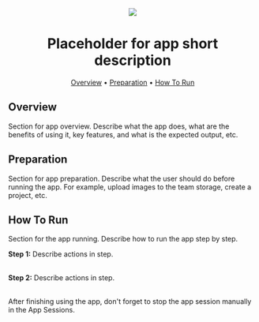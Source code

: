 <!-- _This section is about how to use the repo template,
FIXME: it should be removed from README.md after the app is ready to be released._<br>

### How to use the repo template

1. Clone the repo locally.
2. Use the `create_venv.sh` script to create a virtual environment and install all required packages.
3. Fill required fields in the `local.env` file (your IDs: team, workspace, etc.).
4. Code in `src/*.py` files are ready-to-use examples of how to use Supervisely Python SDK.
You can use them as a reference or replace with your own code.
7. After implementing all required code and UI, fill in `config.json` file. If needed edit `dev_requirements.txt` file.
8. The repo is ready now.

--- -->

<div align="center" markdown>

<img src="poster placeholder"/>

# Placeholder for app short description

<p align="center">
  <a href="#Overview">Overview</a> •
  <a href="#Preparation">Preparation</a> •
  <a href="#How-To-Run">How To Run</a>
</p>

<!-- FIXME: Change the app slug in the links below (for badges and links)
[![](https://img.shields.io/badge/supervisely-ecosystem-brightgreen)](../../../../supervisely-ecosystem/PLACEHOLDER-FOR-APP-PATH)
[![](https://img.shields.io/badge/slack-chat-green.svg?logo=slack)](https://supervise.ly/slack)
![GitHub release (latest SemVer)](https://img.shields.io/github/v/release/supervisely-ecosystem/PLACEHOLDER-FOR-APP-PATH)
[![views](https://app.supervise.ly/img/badges/views/supervisely-ecosystem/PLACEHOLDER-FOR-APP-PATH.png)](https://supervise.ly)
[![runs](https://app.supervise.ly/img/badges/runs/supervisely-ecosystem/PLACEHOLDER-FOR-APP-PATH.png)](https://supervise.ly) -->

</div>

## Overview

Section for app overview. Describe what the app does, what are the benefits of using it, key features, and what is the expected output, etc.

## Preparation

Section for app preparation. Describe what the user should do before running the app. For example, upload images to the team storage, create a project, etc.

## How To Run

Section for the app running. Describe how to run the app step by step.

**Step 1:** Describe actions in step.<br><br>

**Step 2:** Describe actions in step.<br><br>

<!-- use pictures or gifs to make it clear
<img src="placeholder for screenshot"/><br><br> -->

After finishing using the app, don't forget to stop the app session manually in the App Sessions.
